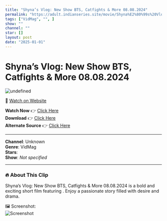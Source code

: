 ```yaml
---
title: "Shyna’s Vlog: New Show BTS, Catfights & More 08.08.2024"
permalink: "https://adult.indianseries.site/movie/Shyna%E2%80%99s%20Vlog%3A%20New%20Show%20BTS%2C%20Catfights%20%26%20More%2008.08.2024"
tags: ["VidMag", "", ]
show: ""
channel: ""
star: []
layout: post
date: "2025-01-01"
---
```


# Shyna’s Vlog: New Show BTS, Catfights & More 08.08.2024

![undefined](https://desisins.com/wp-content/uploads/2024/08/Shyna-Vlog-DesiSins.com_.jpg)

🔗 [Watch on Website](https://adult.indianseries.site/movie/Shyna%E2%80%99s%20Vlog%3A%20New%20Show%20BTS%2C%20Catfights%20%26%20More%2008.08.2024)

**Watch Now** 👉 [Click Here](https://adult.indianseries.site/movie/Shyna%E2%80%99s%20Vlog%3A%20New%20Show%20BTS%2C%20Catfights%20%26%20More%2008.08.2024)  
**Download** 👉 [Click Here](https://adult.indianseries.site/movie/Shyna%E2%80%99s%20Vlog%3A%20New%20Show%20BTS%2C%20Catfights%20%26%20More%2008.08.2024)  
**Alternate Source** 👉 [Click Here](https://adult.indianseries.site/movie/Shyna%E2%80%99s%20Vlog%3A%20New%20Show%20BTS%2C%20Catfights%20%26%20More%2008.08.2024)

---

**Channel**: Unknown  
**Genre**: VidMag  
**Stars**:   
**Show**: *Not specified*

---

### 🔥 About This Clip

Shyna’s Vlog: New Show BTS, Catfights & More 08.08.2024 is a bold and exciting short film featuring . Enjoy a passionate story filled with desire and drama.
 
🖼️ Screenshot:  
![Screenshot](https://desisins.com/wp-content/uploads/2024/08/Shyna-Vlog-DesiSins.com_.jpg)
